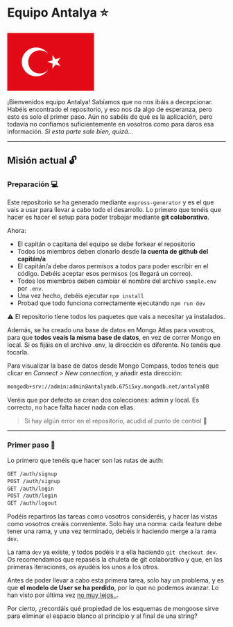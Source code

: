 # Equipo Antalya ⭐️

![](/public/images/antalya.png)

¡Bienvenidos equipo Antalya! Sabíamos que no nos ibáis a decepcionar. Habéis encontrado el repositorio, y eso nos da algo de esperanza, pero esto es solo el primer paso. Aún no sabéis de qué es la aplicación, pero todavía no confiamos suficientemente en vosotros como para daros esa información. *Si esta parte sale bien, quizá...*

---

## Misión actual 🔓

### Preparación 💻

Este repositorio se ha generado mediante `express-generator` y es el que vais a usar para llevar a cabo todo el desarrollo. Lo primero que tenéis que hacer es hacer el setup para poder trabajar mediante **git colaborativo**. 

Ahora:

- El capitán o capitana del equipo se debe forkear el repositorio
- Todos los miembros deben clonarlo desde **la cuenta de github del capitán/a**
- El capitán/a debe daros permisos a todos para poder escribir en el código. Debéis aceptar esos permisos (os llegará un correo).
- Todos los miembros deben cambiar el nombre del archivo `sample.env` por `.env`.
- Una vez hecho, debéis ejecutar `npm install`
- Probad que todo funciona correctamente ejecutando `npm run dev`

⚠️ El repositorio tiene todos los paquetes que vais a necesitar ya instalados.

Además, se ha creado una base de datos en Mongo Atlas para vosotros, para que **todos veais la misma base de datos**, en vez de correr Mongo en local. Si os fijáis en el archivo .env, la dirección es diferente. No tenéis que tocarla. 

Para visualizar la base de datos desde Mongo Compass, todos tenéis que clicar en *Connect > New connection*, y añadir esta dirección:

```bash
mongodb+srv://admin:admin@antalyadb.675i5xy.mongodb.net/antalyaDB
```

Veréis que por defecto se crean dos colecciones: admin y local. Es correcto, no hace falta hacer nada con ellas.

> Si hay algún error en el repositorio, acudid al punto de control 📍

---

### Primer paso 🔐

Lo primero que tenéis que hacer son las rutas de auth:

```bash
GET /auth/signup
POST /auth/signup
GET /auth/login
POST /auth/login
GET /auth/logout
```

Podéis repartiros las tareas como vosotros consideréis, y hacer las vistas como vosotros creáis conveniente. Solo hay una norma: cada feature debe tener una rama, y una vez terminado, debéis ir haciendo merge a la rama `dev`. 

La rama `dev` ya existe, y todos podéis ir a ella haciendo `git checkout dev`. Os recomendamos que repaséis la chuleta de git colaborativo y que, en las primeras iteraciones, os ayudéis los unos a los otros.

Antes de poder llevar a cabo esta primera tarea, solo hay un problema, y es que **el modelo de User se ha perdido**, por lo que no podemos avanzar. Lo han visto por última vez [no muy lejos..](https://www.alebausa.com/user-antalya). 

Por cierto, ¿recordáis qué propiedad de los esquemas de mongoose sirve para eliminar el espacio blanco al principio y al final de una string? 

